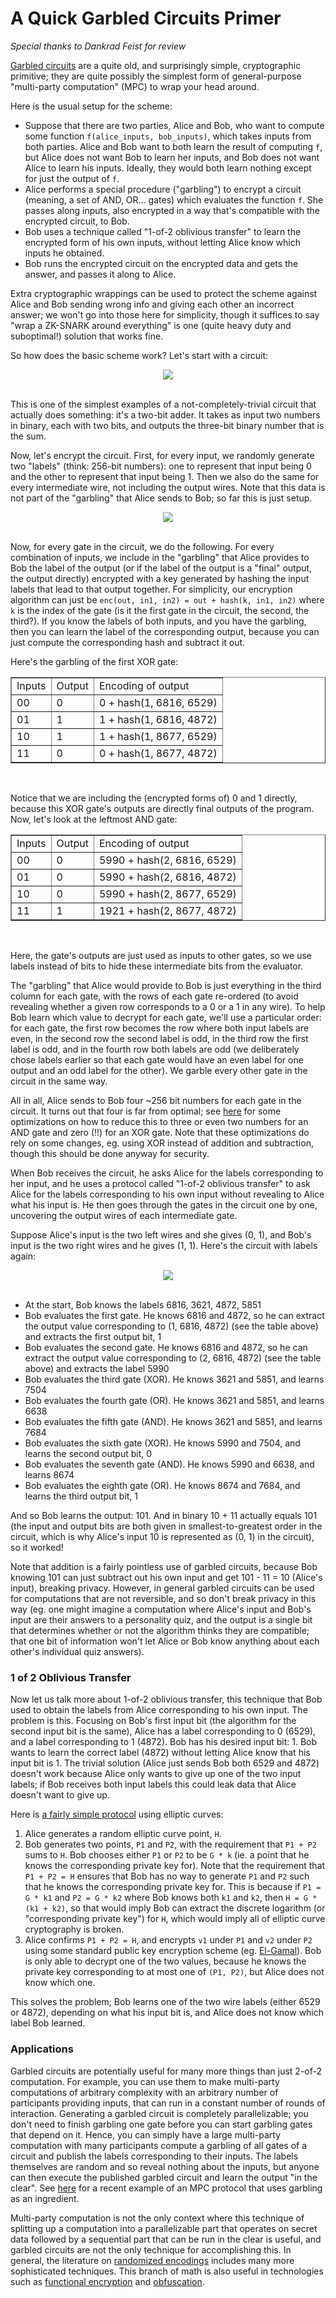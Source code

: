 [category]: <> (General)
[date]: <> (2020/03/22)
[title]: <> (A Quick Garbled Circuits Primer)
[pandoc]: <> ()

# A Quick Garbled Circuits Primer

_Special thanks to Dankrad Feist for review_

[Garbled circuits](https://en.wikipedia.org/wiki/Garbled_circuit) are a quite old, and surprisingly simple, cryptographic primitive; they are quite possibly the simplest form of general-purpose "multi-party computation" (MPC) to wrap your head around.

Here is the usual setup for the scheme:

* Suppose that there are two parties, Alice and Bob, who want to compute some function `f(alice_inputs, bob_inputs)`, which takes inputs from both parties. Alice and Bob want to both learn the result of computing `f`, but Alice does not want Bob to learn her inputs, and Bob does not want Alice to learn his inputs. Ideally, they would both learn nothing except for just the output of `f`.
* Alice performs a special procedure ("garbling") to encrypt a circuit (meaning, a set of AND, OR... gates) which evaluates the function `f`. She passes along inputs, also encrypted in a way that's compatible with the encrypted circuit, to Bob.
* Bob uses a technique called "1-of-2 oblivious transfer" to learn the encrypted form of his own inputs, without letting Alice know which inputs he obtained.
* Bob runs the encrypted circuit on the encrypted data and gets the answer, and passes it along to Alice.

Extra cryptographic wrappings can be used to protect the scheme against Alice and Bob sending wrong info and giving each other an incorrect answer; we won't go into those here for simplicity, though it suffices to say "wrap a ZK-SNARK around everything" is one (quite heavy duty and suboptimal!) solution that works fine.

So how does the basic scheme work? Let's start with a circuit:

<center><img src="/images/garbled/circuit.png" /></center><br>

This is one of the simplest examples of a not-completely-trivial circuit that actually does something: it's a two-bit adder. It takes as input two numbers in binary, each with two bits, and outputs the three-bit binary number that is the sum.

Now, let's encrypt the circuit. First, for every input, we randomly generate two "labels" (think: 256-bit numbers): one to represent that input being 0 and the other to represent that input being 1. Then we also do the same for every intermediate wire, not including the output wires. Note that this data is not part of the "garbling" that Alice sends to Bob; so far this is just setup.

<center><img src="/images/garbled/circuit2.png" /></center><br>

Now, for every gate in the circuit, we do the following. For every combination of inputs, we include in the "garbling" that Alice provides to Bob the label of the output (or if the label of the output is a "final" output, the output directly) encrypted with a key generated by hashing the input labels that lead to that output together. For simplicity, our encryption algorithm can just be `enc(out, in1, in2) = out + hash(k, in1, in2)` where `k` is the index of the gate (is it the first gate in the circuit, the second, the third?). If you know the labels of both inputs, and you have the garbling, then you can learn the label of the corresponding output, because you can just compute the corresponding hash and subtract it out.

Here's the garbling of the first XOR gate:

<table border="1">
<tr><td>Inputs</td><td>Output</td><td>Encoding of output</td></tr>
<tr><td>00</td><td>0</td><td>0 + hash(1, 6816, 6529)</td></tr>
<tr><td>01</td><td>1</td><td>1 + hash(1, 6816, 4872)</td></tr>
<tr><td>10</td><td>1</td><td>1 + hash(1, 8677, 6529)</td></tr>
<tr><td>11</td><td>0</td><td>0 + hash(1, 8677, 4872)</td></tr>
</table><br>

Notice that we are including the (encrypted forms of) 0 and 1 directly, because this XOR gate's outputs are directly final outputs of the program. Now, let's look at the leftmost AND gate:

<table border="1">
<tr><td>Inputs</td><td>Output</td><td>Encoding of output</td></tr>
<tr><td>00</td><td>0</td><td>5990 + hash(2, 6816, 6529)</td></tr>
<tr><td>01</td><td>0</td><td>5990 + hash(2, 6816, 4872)</td></tr>
<tr><td>10</td><td>0</td><td>5990 + hash(2, 8677, 6529)</td></tr>
<tr><td>11</td><td>1</td><td>1921 + hash(2, 8677, 4872)</td></tr>
</table><br>

Here, the gate's outputs are just used as inputs to other gates, so we use labels instead of bits to hide these intermediate bits from the evaluator.

The "garbling" that Alice would provide to Bob is just everything in the third column for each gate, with the rows of each gate re-ordered (to avoid revealing whether a given row corresponds to a 0 or a 1 in any wire). To help Bob learn which value to decrypt for each gate, we'll use a particular order: for each gate, the first row becomes the row where both input labels are even, in the second row the second label is odd, in the third row the first label is odd, and in the fourth row both labels are odd (we deliberately chose labels earlier so that each gate would have an even label for one output and an odd label for the other). We garble every other gate in the circuit in the same way.

All in all, Alice sends to Bob four ~256 bit numbers for each gate in the circuit. It turns out that four is far from optimal; see [here](http://web.mit.edu/sonka89/www/papers/2017ygc.pdf) for some optimizations on how to reduce this to three or even two numbers for an AND gate and zero (!!) for an XOR gate. Note that these optimizations do rely on some changes, eg. using XOR instead of addition and subtraction, though this should be done anyway for security.

When Bob receives the circuit, he asks Alice for the labels corresponding to her input, and he uses a protocol called "1-of-2 oblivious transfer" to ask Alice for the labels corresponding to his own input without revealing to Alice what his input is. He then goes through the gates in the circuit one by one, uncovering the output wires of each intermediate gate.

Suppose Alice's input is the two left wires and she gives (0, 1), and Bob's input is the two right wires and he gives (1, 1). Here's the circuit with labels again:

<center><img src="/images/garbled/circuit2.png" /></center><br>

* At the start, Bob knows the labels 6816, 3621, 4872, 5851
* Bob evaluates the first gate. He knows 6816 and 4872, so he can extract the output value corresponding to (1, 6816, 4872) (see the table above) and extracts the first output bit, 1
* Bob evaluates the second gate. He knows 6816 and 4872, so he can extract the output value corresponding to (2, 6816, 4872) (see the table above) and extracts the label 5990
* Bob evaluates the third gate (XOR). He knows 3621 and 5851, and learns 7504
* Bob evaluates the fourth gate (OR). He knows 3621 and 5851, and learns 6638
* Bob evaluates the fifth gate (AND). He knows 3621 and 5851, and learns 7684
* Bob evaluates the sixth gate (XOR). He knows 5990 and 7504, and learns the second output bit, 0
* Bob evaluates the seventh gate (AND). He knows 5990 and 6638, and learns 8674
* Bob evaluates the eighth gate (OR). He knows 8674 and 7684, and learns the third output bit, 1

And so Bob learns the output: 101. And in binary 10 + 11 actually equals 101 (the input and output bits are both given in smallest-to-greatest order in the circuit, which is why Alice's input 10 is represented as (0, 1) in the circuit), so it worked!

Note that addition is a fairly pointless use of garbled circuits, because Bob knowing 101 can just subtract out his own input and get 101 - 11 = 10 (Alice's input), breaking privacy. However, in general garbled circuits can be used for computations that are not reversible, and so don't break privacy in this way (eg. one might imagine a computation where Alice's input and Bob's input are their answers to a personality quiz, and the output is a single bit that determines whether or not the algorithm thinks they are compatible; that one bit of information won't let Alice or Bob know anything about each other's individual quiz answers).

### 1 of 2 Oblivious Transfer

Now let us talk more about 1-of-2 oblivious transfer, this technique that Bob used to obtain the labels from Alice corresponding to his own input. The problem is this. Focusing on Bob's first input bit (the algorithm for the second input bit is the same), Alice has a label corresponding to 0 (6529), and a label corresponding to 1 (4872). Bob has his desired input bit: 1. Bob wants to learn the correct label (4872) without letting Alice know that his input bit is 1. The trivial solution (Alice just sends Bob both 6529 and 4872) doesn't work because Alice only wants to give up one of the two input labels; if Bob receives both input labels this could leak data that Alice doesn't want to give up.

Here is [a fairly simple protocol](https://crypto.stanford.edu/pbc/notes/crypto/ot.html) using elliptic curves:

1. Alice generates a random elliptic curve point, `H`.
2. Bob generates two points, `P1` and `P2`, with the requirement that `P1 + P2` sums to `H`. Bob chooses either `P1` or `P2` to be `G * k` (ie. a point that he knows the corresponding private key for). Note that the requirement that `P1 + P2 = H` ensures that Bob has no way to generate `P1` and `P2` such that he knows the corresponding private key for. This is because if `P1 = G * k1` and `P2 = G * k2` where Bob knows both `k1` and `k2`, then `H = G * (k1 + k2)`, so that would imply Bob can extract the discrete logarithm (or "corresponding private key") for `H`, which would imply all of elliptic curve cryptography is broken.
3. Alice confirms `P1 + P2 = H`, and encrypts `v1` under `P1` and `v2` under `P2` using some standard public key encryption scheme (eg. [El-Gamal](https://en.wikipedia.org/wiki/ElGamal_encryption)). Bob is only able to decrypt one of the two values, because he knows the private key corresponding to at most one of `(P1, P2)`, but Alice does not know which one.

This solves the problem; Bob learns one of the two wire labels (either 6529 or 4872), depending on what his input bit is, and Alice does not know which label Bob learned.

### Applications

Garbled circuits are potentially useful for many more things than just 2-of-2 computation. For example, you can use them to make multi-party computations of arbitrary complexity with an arbitrary number of participants providing inputs, that can run in a constant number of rounds of interaction. Generating a garbled circuit is completely parallelizable; you don't need to finish garbling one gate before you can start garbling gates that depend on it. Hence, you can simply have a large multi-party computation with many participants compute a garbling of all gates of a circuit and publish the labels corresponding to their inputs. The labels themselves are random and so reveal nothing about the inputs, but anyone can then execute the published garbled circuit and learn the output "in the clear". See [here](https://eprint.iacr.org/2017/189.pdf) for a recent example of an MPC protocol that uses garbling as an ingredient.

Multi-party computation is not the only context where this technique of splitting up a computation into a parallelizable part that operates on secret data followed by a sequential part that can be run in the clear is useful, and garbled circuits are not the only technique for accomplishing this. In general, the literature on [randomized encodings](https://eprint.iacr.org/2017/385.pdf) includes many more sophisticated techniques. This branch of math is also useful in technologies such as [functional encryption](https://en.wikipedia.org/wiki/Functional_encryption) and [obfuscation](https://en.wikipedia.org/wiki/Indistinguishability_obfuscation).
